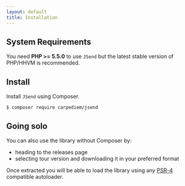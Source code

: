 ```yaml
---
layout: default
title: Installation
---
```


System Requirements
-------

You need **PHP >= 5.5.0** to use `JSend` but the latest stable version of PHP/HHVM is recommended.

Install
-------

Install `JSend` using Composer.

```
$ composer require carpediem/jsend
```

Going solo
-------

You can also use the library without Composer by:

* heading to the releases page
* selecting tour version and downloading it in your preferred format

Once extracted you will be able to load the library using any [PSR-4][] compatible autoloader.

[PSR-4]: http://www.php-fig.org/psr/psr-4/
